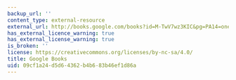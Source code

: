 ```yaml
---
backup_url: ''
content_type: external-resource
external_url: http://books.google.com/books?id=M-TwV7wz3KIC&pg=PA14=onepage
has_external_licence_warning: true
has_external_license_warning: true
is_broken: ''
license: https://creativecommons.org/licenses/by-nc-sa/4.0/
title: Google Books
uid: 09cf1a24-d5d6-4362-b4b6-83b46ef1d86a
---
```

